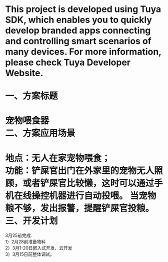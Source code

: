This project is developed using Tuya SDK, which enables you to quickly develop branded apps connecting and controlling smart scenarios of many devices.         For more information, please check Tuya Developer Website.<br>
<br>
一、方案标题
==
宠物喂食器<br>
二、方案应用场景
==
地点：无人在家宠物喂食；<br>
功能：铲屎官出门在外家里的宠物无人照顾，或者铲屎官比较懒，这时可以通过手机在线操控机器进行自动投喂。
     当宠物粮不够，发出报警，提醒铲屎官投粮。<br>
三、开发计划
==
3月25前完成.<br>
1）2月28前准备物料<br>
2）3月1-20日嵌入式开发、云开发<br>
3）3月15日前整体调试。<br>
